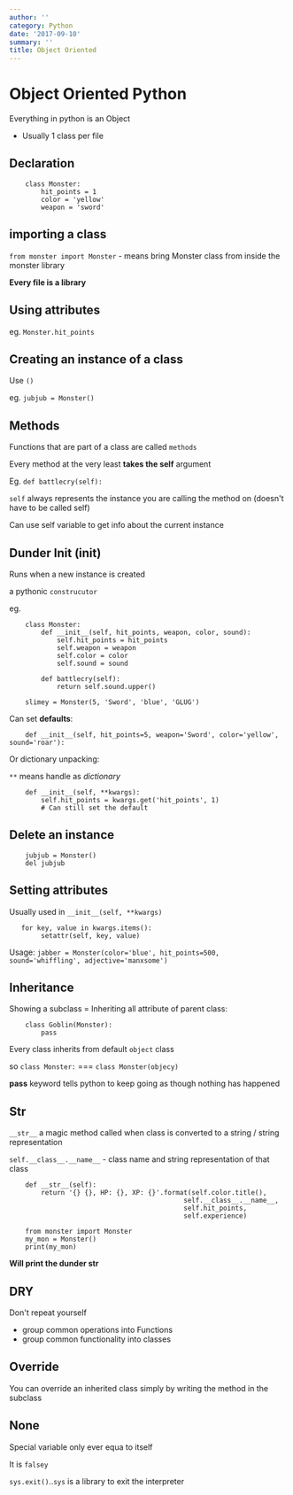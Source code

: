 ```yaml
---
author: ''
category: Python
date: '2017-09-10'
summary: ''
title: Object Oriented
---
```

# Object Oriented Python

Everything in python is an Object

* Usually 1 class per file

## Declaration

        class Monster:
            hit_points = 1
            color = 'yellow'
            weapon = 'sword'

## importing a class

`from monster import Monster` - means bring Monster class from inside the monster library

**Every file is a library**

## Using attributes

eg. `Monster.hit_points`

## Creating an instance of a class

Use `()`

eg. `jubjub = Monster()`

## Methods

Functions that are part of a class are called `methods`

Every method at the very least **takes the self** argument

Eg. `def battlecry(self):`

`self` always represents the instance you are calling the method on (doesn't have to be called self)

Can use self variable to get info about the current instance

## Dunder Init (__init__)

Runs when a new instance is created

a pythonic `construcutor`

eg.

        class Monster:
            def __init__(self, hit_points, weapon, color, sound):
                self.hit_points = hit_points
                self.weapon = weapon
                self.color = color
                self.sound = sound

            def battlecry(self):
                return self.sound.upper()

        slimey = Monster(5, 'Sword', 'blue', 'GLUG')

Can set **defaults**:

        def __init__(self, hit_points=5, weapon='Sword', color='yellow', sound='roar'):

Or dictionary unpacking:

`**` means handle as _dictionary_

        def __init__(self, **kwargs):
            self.hit_points = kwargs.get('hit_points', 1)
            # Can still set the default

## Delete an instance

        jubjub = Monster()
        del jubjub

## Setting attributes

Usually used in `__init__(self, **kwargs)`

       for key, value in kwargs.items():
            setattr(self, key, value)

Usage: `jabber = Monster(color='blue', hit_points=500, sound='whiffling', adjective='manxsome')`

## Inheritance

Showing a subclass = Inheriting all attribute of parent class:

        class Goblin(Monster):
            pass

Every class inherits from default `object` class 

so `class Monster:` === `class Monster(objecy)`

**pass** keyword tells python to keep going as though nothing has happened

## __Str__

`__str__` a magic method called when class is converted to a string / string representation

`self.__class__.__name__` - class name and string representation of that class

        def __str__(self):
            return '{} {}, HP: {}, XP: {}'.format(self.color.title(),
                                                self.__class__.__name__,
                                                self.hit_points,
                                                self.experience)

        from monster import Monster
        my_mon = Monster()
        print(my_mon)


**Will print the dunder str**

## DRY

Don't repeat yourself

* group common operations into Functions
* group common functionality into classes

## Override

You can override an inherited class simply by writing the method in the subclass

## None

Special variable only ever equa to itself

It is `falsey`

`sys.exit()`..`sys` is a library to exit the interpreter